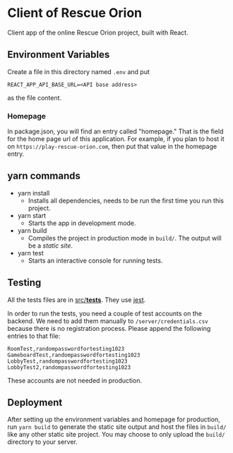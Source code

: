 # Client of Rescue Orion

Client app of the online Rescue Orion project, built with React.


## Environment Variables
Create a file in this directory named `.env` and put
```
REACT_APP_API_BASE_URL=<API base address>
```
as the file content.

### Homepage
In package.json, you will find an entry called "homepage." That is the field for the home page url of this application. For example, if you plan to host it on `https://play-rescue-orion.com`, then put that value in the homepage entry.

## yarn commands
- yarn install
  - Installs all dependencies, needs to be run the first time you run this project.
- yarn start
  - Starts the app in development mode.
- yarn build
  - Compiles the project in production mode in `build/`. The output will be a *static site*.
- yarn test
  - Starts an interactive console for running tests.

## Testing
All the tests files are in [src/__tests__](src/__tests__). They use [jest](https://jestjs.io/docs/en/getting-started).

In order to run the tests, you need a couple of test accounts on the backend. We need to add them manually to `/server/credentials.csv` because there is no registration process. Please append the following entries to that file:
```
RoomTest,randompasswordfortesting1023
GameboardTest,randompasswordfortesting1023
LobbyTest,randompasswordfortesting1023
LobbyTest2,randompasswordfortesting1023
```
These accounts are not needed in production.

## Deployment
After setting up the environment variables and homepage for production, run `yarn build` to generate the static site output and host the files in `build/` like any other static site project. You may choose to only upload the `build/` directory to your server.
